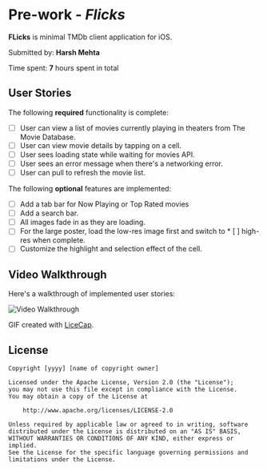 # Pre-work - *Flicks*

**FLicks** is minimal TMDb client application for iOS.

Submitted by: **Harsh Mehta**

Time spent: **7** hours spent in total

## User Stories

The following **required** functionality is complete:

* [ ] User can view a list of movies currently playing in theaters from The Movie Database.
* [ ] User can view movie details by tapping on a cell.
* [ ] User sees loading state while waiting for movies API.
* [ ] User sees an error message when there's a networking error.
* [ ] User can pull to refresh the movie list.

The following **optional** features are implemented:
* [ ] Add a tab bar for Now Playing or Top Rated movies
* [ ] Add a search bar.
* [ ] All images fade in as they are loading.
* [ ] For the large poster, load the low-res image first and switch to * [ ] high-res when complete.
* [ ] Customize the highlight and selection effect of the cell.

## Video Walkthrough 

Here's a walkthrough of implemented user stories:

<img src='https://i.imgur.com/1WkMq5S.gifv' title='Video Walkthrough' width='' alt='Video Walkthrough' />

GIF created with [LiceCap](http://www.cockos.com/licecap/).


## License

    Copyright [yyyy] [name of copyright owner]

    Licensed under the Apache License, Version 2.0 (the "License");
    you may not use this file except in compliance with the License.
    You may obtain a copy of the License at

        http://www.apache.org/licenses/LICENSE-2.0

    Unless required by applicable law or agreed to in writing, software
    distributed under the License is distributed on an "AS IS" BASIS,
    WITHOUT WARRANTIES OR CONDITIONS OF ANY KIND, either express or implied.
    See the License for the specific language governing permissions and
    limitations under the License.

